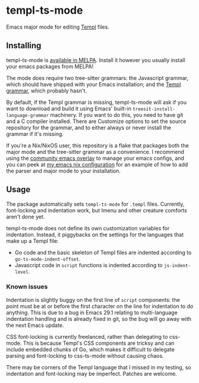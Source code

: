 # templ-ts-mode

Emacs major mode for editing [Templ](https://templ.guide) files.

## Installing

templ-ts-mode is [available in
MELPA](https://melpa.org/#/templ-ts-mode). Install it however you
usually install your emacs packages from MELPA!

The mode does require two tree-sitter grammars: the Javascript
grammar, which should have shipped with your Emacs installation; and
the [Templ grammar](https://github.com/vrischmann/tree-sitter-templ),
which probably hasn't.

By default, if the Templ grammar is missing, templ-ts-mode will ask if
you want to download and build it using Emacs' built-in
`treesit-install-language-grammar` machinery. If you want to do this,
you need to have git and a C compiler installed. There are Customize
options to set the source repository for the grammar, and to either
always or never install the grammar if it's missing.

If you're a Nix/NixOS user, this repository is a flake that packages
both the major mode and the tree-sitter grammar as a convenience. I
recommend using the [community emacs
overlay](https://github.com/nix-community/emacs-overlay) to manage
your emacs configs, and you can peek at [my emacs nix
configuration](https://github.com/danderson/homelab/blob/main/home/emacs2.nix)
for an example of how to add the parser and major mode to your
installation.

## Usage

The package automatically sets `templ-ts-mode` for `.templ`
files. Currently, font-locking and indentation work, but Imenu and
other creature comforts aren't done yet.

templ-ts-mode does not define its own customization variables for
indentation. Instead, it piggybacks on the settings for the languages
that make up a Templ file:

 - Go code and the basic skeleton of Templ files are indented
   according to `go-ts-mode-indent-offset`.
 - Javascript code in `script` functions is indented according to
   `js-indent-level`.

### Known issues

Indentation is slightly buggy on the first line of `script`
components: the point must be at or before the first character on the
line for indentation to do anything. This is due to a bug in Emacs
29.1 relating to multi-language indentation handling and is already
fixed in git, so the bug will go away with the next Emacs update.

CSS font-locking is currently freelanced, rather than delegating to
css-mode. This is because Templ's CSS components are tricksy and can
include embedded chunks of Go, which makes it difficult to delegate
parsing and font-locking to css-ts-mode without causing chaos.

There may be corners of the Templ language that I missed in my
testing, so indentation and font-locking may be imperfect. Patches are
welcome.
